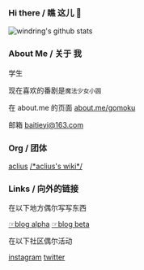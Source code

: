 ### Hi there / 瞧 这儿 👋

![windring's github stats](https://github-readme-stats.vercel.app/api?username=windring&show_icons=true)

### About Me / 关于 我

学生

现在喜欢的番剧是```魔法少女小圆```

在 about.me 的页面 [about.me/gomoku](https://about.me/gomoku)

邮箱 baitieyi@163.com

### Org / 团体

[aclius](https://github.com/acliusBackHome/) [/\*aclius's wiki\*/](https://org.assorted.ink/)

### Links / 向外的链接

在以下地方偶尔写写东西

[☞blog alpha](http://blog.assorted.pw)
[☞blog beta](http://windring.github.io/Koishumi/#!/home)
<!--
[shimeru](https://baitieyi.coding.me/assorted/tree/)
[blogspot](https://windring217.blogspot.com/)
[jianshu](http://www.jianshu.com/u/f4c07e04cc40)
[lofter](http://gomoku.lofter.com/)
-->

在以下社区偶尔活动

[instagram](https://www.instagram.com/baitieyi/) [twitter](https://twitter.com/tieyi2)
<!--
[facebook](https://www.facebook.com/tieyi.white)
~~[google+](https://plus.google.com/u/0/108265196773712975362)~~
[mastodon](https://m.cmx.im/@baitieyi)
-->
